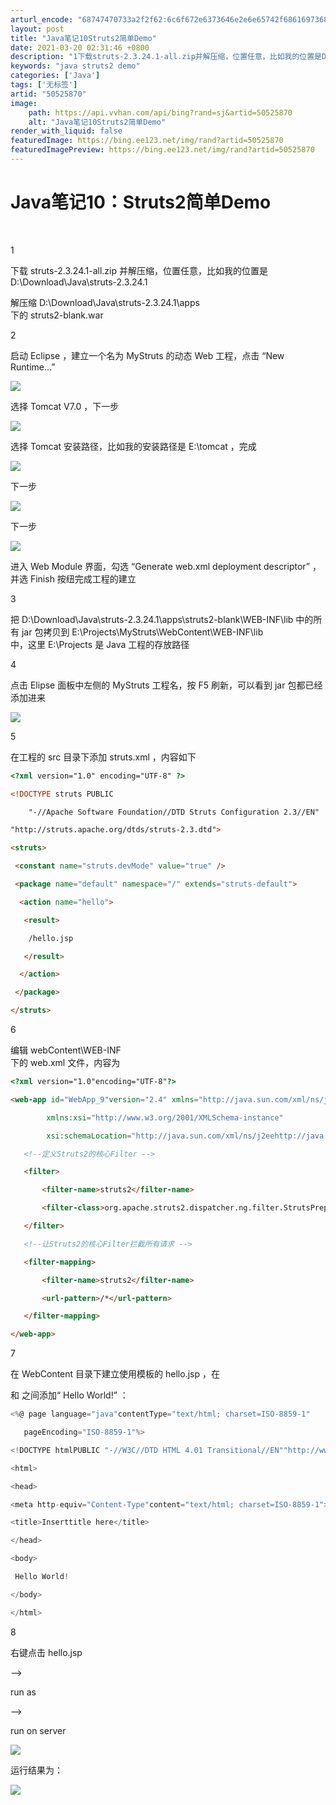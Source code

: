 ```yaml
---
arturl_encode: "68747470733a2f2f62:6c6f672e6373646e2e6e65742f6861697368755f7a68656e67:2f61727469636c652f64657461696c732f3530353235383730"
layout: post
title: "Java笔记10Struts2简单Demo"
date: 2021-03-20 02:31:46 +0800
description: "1下载struts-2.3.24.1-all.zip并解压缩，位置任意，比如我的位置是D:\\Down"
keywords: "java struts2 demo"
categories: ['Java']
tags: ['无标签']
artid: "50525870"
image:
    path: https://api.vvhan.com/api/bing?rand=sj&artid=50525870
    alt: "Java笔记10Struts2简单Demo"
render_with_liquid: false
featuredImage: https://bing.ee123.net/img/rand?artid=50525870
featuredImagePreview: https://bing.ee123.net/img/rand?artid=50525870
---
```


# Java笔记10：Struts2简单Demo

﻿

1

下载
struts-2.3.24.1-all.zip
并解压缩，位置任意，比如我的位置是
D:\Download\Java\struts-2.3.24.1



解压缩
D:\Download\Java\struts-2.3.24.1\apps\
下的
struts2-blank.war




2

启动
Eclipse
，建立一个名为
MyStruts
的动态
Web
工程，点击
“New Runtime…”



![](https://img-blog.csdn.net/20160115211110781)



  



选择
Tomcat V7.0
，下一步

![](https://img-blog.csdn.net/20160115211125899)




选择
Tomcat
安装路径，比如我的安装路径是
E:\tomcat
，完成



![](https://img-blog.csdn.net/20160115211146353)



  


下一步




![](https://img-blog.csdn.net/20160115211205604)

下一步



![](https://img-blog.csdn.net/20160115211220088)

进入
Web Module
界面，勾选
“Generate web.xml deployment descriptor”
，并选
Finish
按纽完成工程的建立









3

把
D:\Download\Java\struts-2.3.24.1\apps\struts2-blank\WEB-INF\lib
中的所有
jar
包拷贝到
E:\Projects\MyStruts\WebContent\WEB-INF\lib\
中，这里
E:\Projects
是
Java
工程的存放路径



4

点击
Elipse
面板中左侧的
MyStruts
工程名，按
F5
刷新，可以看到
jar
包都已经添加进来

![](https://img-blog.csdn.net/20160115211238074)

5

在工程的
src
目录下添加
struts.xml
，内容如下







```html
<?xml version="1.0" encoding="UTF-8" ?>

<!DOCTYPE struts PUBLIC

    "-//Apache Software Foundation//DTD Struts Configuration 2.3//EN"

"http://struts.apache.org/dtds/struts-2.3.dtd">

<struts>

 <constant name="struts.devMode" value="true" />

 <package name="default" namespace="/" extends="struts-default">

  <action name="hello">

   <result>

    /hello.jsp

   </result>

  </action>

 </package>

</struts>

```

6

编辑
webContent\WEB-INF\
下的
web.xml
文件，内容为



```html
<?xml version="1.0"encoding="UTF-8"?>

<web-app id="WebApp_9"version="2.4" xmlns="http://java.sun.com/xml/ns/j2ee"

        xmlns:xsi="http://www.w3.org/2001/XMLSchema-instance"

        xsi:schemaLocation="http://java.sun.com/xml/ns/j2eehttp://java.sun.com/xml/ns/j2ee/web-app_2_4.xsd">

   <!--定义Struts2的核心Filter -->

   <filter>

       <filter-name>struts2</filter-name>

       <filter-class>org.apache.struts2.dispatcher.ng.filter.StrutsPrepareAndExecuteFilter</filter-class>

   </filter>

   <!--让Struts2的核心Filter拦截所有请求 -->

   <filter-mapping>

       <filter-name>struts2</filter-name>

       <url-pattern>/*</url-pattern>

   </filter-mapping>

</web-app>

```

7

在
WebContent
目录下建立使用模板的
hello.jsp
，在
<body>
和
</body>
之间添加“
Hello World!”
：

```javascript
<%@ page language="java"contentType="text/html; charset=ISO-8859-1"

   pageEncoding="ISO-8859-1"%>

<!DOCTYPE htmlPUBLIC "-//W3C//DTD HTML 4.01 Transitional//EN""http://www.w3.org/TR/html4/loose.dtd">

<html>

<head>

<meta http-equiv="Content-Type"content="text/html; charset=ISO-8859-1">

<title>Inserttitle here</title>

</head>

<body>

 Hello World!

</body>

</html>

```

  



8

右键点击
hello.jsp

-->

run as

-->

run on server





![](https://img-blog.csdn.net/20160115210800504)



运行结果为：

![](https://img-blog.csdn.net/20160115210819989)